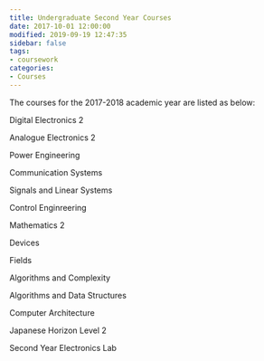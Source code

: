 ```yaml
---
title: Undergraduate Second Year Courses
date: 2017-10-01 12:00:00
modified: 2019-09-19 12:47:35
sidebar: false
tags:
- coursework
categories:
- Courses
---
```


The courses for the 2017-2018 academic year are listed as below:

<!--more-->

Digital Electronics 2

Analogue Electronics 2

Power Engineering

Communication Systems

Signals and Linear Systems

Control Enginreering

Mathematics 2

Devices

Fields

Algorithms and Complexity

Algorithms and Data Structures

Computer Architecture

Japanese Horizon Level 2

Second Year Electronics Lab
